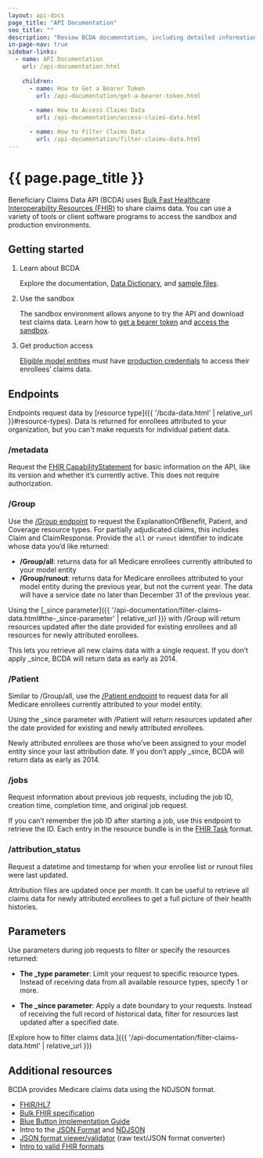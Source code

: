 ```yaml
---
layout: api-docs
page_title: "API Documentation"
seo_title: ""
description: "Review BCDA documentation, including detailed information on endpoints, FHIR resources, and instructions on how to access claims data."
in-page-nav: true
sidebar-links: 
  - name: API Documentation
    url: /api-documentation.html
    
    children:
      - name: How to Get a Bearer Token
        url: /api-documentation/get-a-bearer-token.html
        
      - name: How to Access Claims Data
        url: /api-documentation/access-claims-data.html

      - name: How to Filter Claims Data
        url: /api-documentation/filter-claims-data.html
---
```


# {{ page.page_title }}

Beneficiary Claims Data API (BCDA) uses <a href="https://hl7.org/fhir/uv/bulkdata/" target="_blank" rel="noopener noreferrer">Bulk Fast Healthcare Interoperability Resources (FHIR)</a> to share claims data. You can use a variety of tools or client software programs to access the sandbox and production environments.

## Getting started

<ol class="usa-process-list margin-top-1 docs-process-list">
  <li class="usa-process-list__item">
    <p class="usa-process-list__heading">Learn about BCDA</p>
    <p>
      Explore the documentation, <a href="{{ '/bcda-data.html#data-dictionary' | relative_url }}">Data Dictionary</a>, and <a href="{{ '/bcda-data.html#sample-files' | relative_url }}">sample files</a>.
    </p>
  </li>
  <li class="usa-process-list__item">
    <p class="usa-process-list__heading">Use the sandbox</p>
    <p>
      The sandbox environment allows anyone to try the API and download test claims data. Learn how to <a href="{{ '/api-documentation/get-a-bearer-token.html' | relative_url }}">get a bearer token</a> and <a href="{{ '/api-documentation/access-claims-data.html' | relative_url }}">access the sandbox</a>.  
    </p>
  </li>
  <li class="usa-process-list__item docs-final-item">
    <p class="usa-process-list__heading">Get production access</p>
    <p>
      <a href="{{ '/index.html#eligible-model-entities' | relative_url }}">Eligible model entities</a> must have <a href="{{ '/production-access.html' | relative_url }}">production credentials</a> to access their enrollees’ claims data. 
    </p>
  </li>
</ol>

## Endpoints

Endpoints request data by [resource type]({{ '/bcda-data.html' | relative_url }}#resource-types). Data is returned for enrollees attributed to your organization, but you can't make requests for individual patient data. 

### /metadata

Request the [FHIR CapabilityStatement](https://hl7.org/fhir/R4/capabilitystatement.html) for basic information on the API, like its version and whether it’s currently active. This does not require authorization. 

### /Group
Use the [/Group endpoint](https://build.fhir.org/ig/HL7/bulk-data/export.html#endpoint---group-of-patients) to request the ExplanationOfBenefit, Patient, and Coverage resource types. For partially adjudicated claims, this includes Claim and ClaimResponse. Provide the `all` or `runout` identifier to indicate whose data you’d like returned: 

- **/Group/all**: returns data for all Medicare enrollees currently attributed to your model entity
- **/Group/runout**: returns data for Medicare enrollees attributed to your model entity during the previous year, but not the current year. The data will have a service date no later than December 31 of the previous year.

Using the [_since parameter]({{ '/api-documentation/filter-claims-data.html#the-_since-parameter' | relative_url }}) with /Group will return resources updated after the date provided for existing enrollees and all resources for newly attributed enrollees. 

This lets you retrieve all new claims data with a single request. If you don’t apply _since, BCDA will return data as early as 2014.

### /Patient

Similar to /Group/all, use the <a href="https://build.fhir.org/ig/HL7/bulk-data/export.html#endpoint---all-patients" target="_blank" rel="noopener noreferrer">/Patient endpoint</a> to request data for all Medicare enrollees currently attributed to your model entity.

Using the _since parameter with /Patient will return resources updated after the date provided for existing and newly attributed enrollees. 

Newly attributed enrollees are those who’ve been assigned to your model entity since your last attribution date. If you don’t apply _since, BCDA will return data as early as 2014.

### /jobs

Request information about previous job requests, including the job ID, creation time, completion time, and original job request. 

If you can’t remember the job ID after starting a job, use this endpoint to retrieve the ID. Each entry in the resource bundle is in the <a href="https://www.hl7.org/fhir/task.html" target="_blank" rel="noopener noreferrer">FHIR Task</a> format.

### /attribution_status

Request a datetime and timestamp for when your enrollee list or runout files were last updated. 

Attribution files are updated once per month. It can be useful to retrieve all claims data for newly attributed enrollees to get a full picture of their health histories. 

## Parameters

Use parameters during job requests to filter or specify the resources returned:

- **The _type parameter**: Limit your request to specific resource types. Instead of receiving data from all available resource types, specify 1 or more. 

- **The _since parameter**: Apply a date boundary to your requests. Instead of receiving the full record of historical data, filter for resources last updated after a specified date. 

[Explore how to filter claims data.]({{ '/api-documentation/filter-claims-data.html' | relative_url }})

## Additional resources

BCDA provides Medicare claims data using the NDJSON format.

- <a href="https://www.hl7.org/fhir/" target="_blank" rel="noopener noreferrer">FHIR/HL7</a>
- <a href="http://build.fhir.org/ig/HL7/VhDir/bulk-data.html" target="_blank" rel="noopener noreferrer">Bulk FHIR specification</a>
- <a href="https://bluebutton.cms.gov/assets/ig/index.html" target="_blank" rel="noopener noreferrer">Blue Button Implementation Guide</a>
- Intro to the <a href="https://www.json.org/json-en.html" target="_blank" rel="noopener noreferrer">JSON Format</a> and <a href="https://github.com/ndjson/ndjson-spec/" target="_blank" rel="noopener noreferrer">NDJSON</a>
- <a href="https://jsonlint.com/" target="_blank" rel="noopener noreferrer">JSON format viewer/validator</a> (raw text/JSON format converter)
- <a href="https://hl7.org/fhir/R4/validation.html" target="_blank" rel="noopener noreferrer">Intro to valid FHIR formats</a>